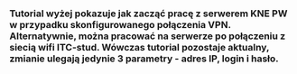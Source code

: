 ### Tutorial wyżej pokazuje jak zacząć pracę z serwerem KNE PW w przypadku skonfigurowanego połączenia VPN. Alternatywnie, można pracować na serwerze po połączeniu z siecią wifi ITC-stud. Wówczas tutorial pozostaje aktualny, zmianie ulegają jedynie 3 parametry - adres IP, login i hasło.
